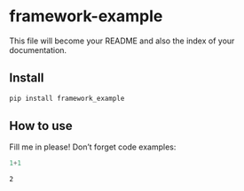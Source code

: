 framework-example
================

<!-- WARNING: THIS FILE WAS AUTOGENERATED! DO NOT EDIT! -->

This file will become your README and also the index of your
documentation.

## Install

``` sh
pip install framework_example
```

## How to use

Fill me in please! Don’t forget code examples:

``` python
1+1
```

    2
